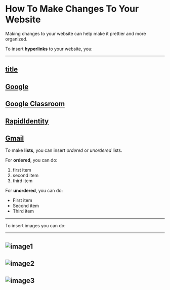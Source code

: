 # How To Make Changes To Your Website

Making changes to your website can help make it prettier and more organized.

To insert **hyperlinks** to your website, you:

---
[title](https://www.example.com)
---
[Google](https://www.google.com)
---
[Google Classroom](https://classroom.google.com)
---
[RapidIdentity](https://my.harmonytx.org/portal/p)
---
[Gmail](https://mail.google.com)
---

To make **lists**, you can insert *ordered* or *unordered* lists.

For **ordered**, you can do:
1. first item
2. second item
3. third item

For **unordered**, you can do:
- First item
- Second item
- Third item

---

To insert images you can do:

---
![image1](code.jpg)
---
![image2](githublogo.jpg)
---
![image3](horse.jpg)
---
